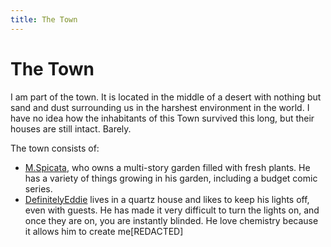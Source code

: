```yaml
---
title: The Town
---
```

# The Town

I am part of the town. It is located in the middle of a desert with nothing but sand and dust surrounding us in the harshest environment in the world. I have no idea how the inhabitants of this Town survived this long, but their houses are still intact. Barely.

The town consists of:
- [M.Spicata](https://spicata.github.io/), who owns a multi-story garden filled with fresh plants. He has a variety of things growing in his garden, including a budget comic series.
- [DefinitelyEddie](https://eddietheed.github.io/obsidiannotes-v.3/) lives in a quartz house and likes to keep his lights off, even with guests. He has made it very difficult to turn the lights on, and once they are on, you are instantly blinded. He love chemistry because it allows him to create me[REDACTED] 








